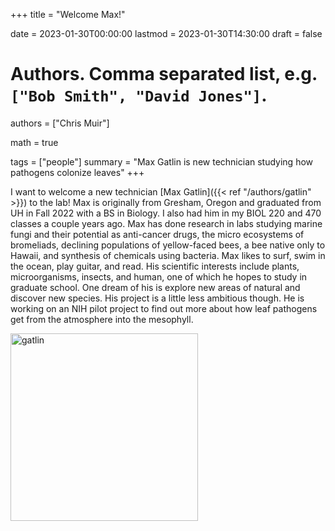 +++
title = "Welcome Max!"

date = 2023-01-30T00:00:00
lastmod = 2023-01-30T14:30:00
draft = false

# Authors. Comma separated list, e.g. `["Bob Smith", "David Jones"]`.
authors = ["Chris Muir"]

math = true

tags = ["people"]
summary = "Max Gatlin is new technician studying how pathogens colonize leaves"
+++

I want to welcome a new technician [Max Gatlin]({{< ref "/authors/gatlin" >}}) to the lab! Max is originally from Gresham, Oregon and graduated from UH in Fall 2022 with a BS in Biology. I also had him in my BIOL 220 and 470 classes a couple years ago. Max has done research in labs studying marine fungi and their potential as anti-cancer drugs, the micro ecosystems of bromeliads, declining populations of yellow-faced bees, a bee native only to Hawaii, and synthesis of chemicals using bacteria. Max likes to surf, swim in the ocean, play guitar, and read. His scientific interests include plants, microorganisms, insects, and human, one of which he hopes to study in graduate school. One dream of his is explore new areas of natural and discover new species. His project is a little less ambitious though. He is working on an NIH pilot project to find out more about how leaf pathogens get from the atmosphere into the mesophyll. 

<img alt = 'gatlin' width='300' src='/img/gatlin.jpg' ALIGN = 'center'/>
